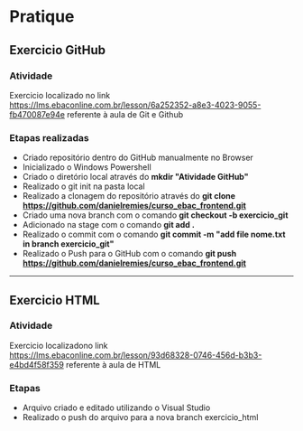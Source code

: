 # Pratique
## Exercicio GitHub
### Atividade
Exercicio localizado no link https://lms.ebaconline.com.br/lesson/6a252352-a8e3-4023-9055-fb470087e94e referente à aula de Git e Github

### Etapas realizadas
- Criado repositório dentro do GitHub manualmente no Browser
- Inicializado o Windows Powershell
- Criado o diretório local através do **mkdir "Atividade GitHub"**
- Realizado o git init na pasta local
- Realizado a clonagem do repositório através do **git clone https://github.com/danielremies/curso_ebac_frontend.git**
- Criado uma nova branch com o comando **git checkout -b exercicio_git**
- Adicionado na stage com o comando **git add .**
- Realizado o commit com o comando **git commit -m "add file nome.txt in branch exercicio_git"**
- Realizado o Push para o GitHub com o comando **git push https://github.com/danielremies/curso_ebac_frontend.git**
<hr>

## Exercicio HTML
### Atividade
Exercicio localizadono link https://lms.ebaconline.com.br/lesson/93d68328-0746-456d-b3b3-e4bd4f58f359 referente à aula de HTML

### Etapas
- Arquivo criado e editado utilizando o Visual Studio
- Realizado o push do arquivo para a nova branch exercicio_html
